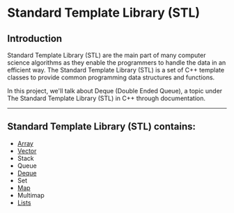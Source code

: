 # Standard Template Library (STL)

## Introduction
<p> Standard Template Library (STL) are the main part of many computer science algorithms as they enable the programmers to handle the data in an efficient way. The Standard Template Library (STL) is a set of C++ template classes to provide common programming data structures and functions.

In this project, we'll talk about Deque (Double Ended Queue), a topic under The Standard Template Library (STL) in C++ through documentation. </p>

<hr>

## Standard Template Library (STL) contains:

- [Array](Array)
- [Vector](Vector)
- Stack
- Queue
- [Deque](Deque)
- Set
- [Map](./Maps)
- Multimap
- [Lists](STL-LISTS.md)

